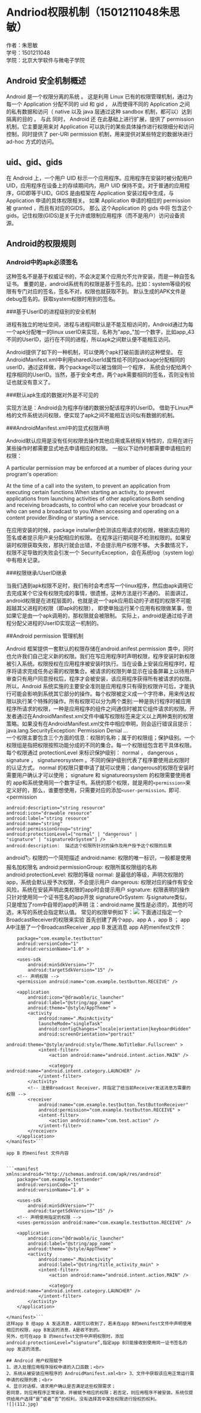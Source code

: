# Andriod权限机制（1501211048朱思敏）

作者：朱思敏<br>
学号：1501211048<br>
学院：北京大学软件与微电子学院



##   Android 安全机制概述



Android 是一个权限分离的系统 。 这是利用 Linux 已有的权限管理机制，通过为每一个 Application 分配不同的 uid 和 gid ， 从而使得不同的 Application 之间的私有数据和访问（ native 以及 java 层通过这种 sandbox 机制，都可以）达到隔离的目的 。 与此 同时， Android 还 在此基础上进行扩展，提供了 permission 机制，它主要是用来对 Application 可以执行的某些具体操作进行权限细分和访问控制，同时提供了 per-URI permission 机制，用来提供对某些特定的数据块进行 ad-hoc 方式的访问。

##  uid、gid、gids


在 Android 上，一个用户 UID 标示一个应用程序。应用程序在安装时被分配用户 UID，应用程序在设备上的存续期间内，用户 UID 保持不变。对于普通的应用程序，GID即等于UID。GIDS 是由框架在 Application 安装过程中生成，与 Application 申请的具体权限相关。 如果 Application 申请的相应的 permission 被 granted ，而且有对应的GIDS， 那么 这个Application 的 gids 中将 包含这个 gids。记住权限(GIDS)是关于允许或限制应用程序（而不是用户）访问设备资源。

## Android的权限规则


###  Android中的apk必须签名


这种签名不是基于权威证书的，不会决定某个应用允不允许安装，而是一种自签名证书。
重要的是，android系统有的权限是基于签名的。比如：system等级的权限有专门对应的签名，签名不对，权限也就获取不到。
默认生成的APK文件是debug签名的。获取system权限时用到的签名。

###基于UserID的进程级别的安全机制


进程有独立的地址空间，进程与进程间默认是不能互相访问的，Android通过为每一个apk分配唯一的linux userID来实现，名称为"app_"加一个数字，比如app_43不同的UserID，运行在不同的进程，所以apk之间默认便不能相互访问。

Android提供了如下的一种机制，可以使两个apk打破前面讲的这种壁垒。
在AndroidManifest.xml中利用sharedUserId属性给不同的package分配相同的userID，通过这样做，两个package可以被当做同一个程序，
系统会分配给两个程序相同的UserID。当然，基于安全考虑，两个apk需要相同的签名，否则没有验证也就没有意义了。

###默认apk生成的数据对外是不可见的


实现方法是：Android会为程序存储的数据分配该程序的UserID。
借助于Linux严格的文件系统访问权限，便实现了apk之间不能相互访问似有数据的机制。

###AndroidManifest.xml中的显式权限声明

Android默认应用是没有任何权限去操作其他应用或系统相关特性的，应用在进行某些操作时都需要显式地去申请相应的权限。
一般以下动作时都需要申请相应的权限：

A particular permission may be enforced at a number of places during your program's operation:

At the time of a call into the system, to prevent an application from executing certain functions.When starting an activity, to prevent applications from launching activities of other applications.Both sending and receiving broadcasts, to control who can receive your broadcast or who can send a broadcast to you.When accessing and operating on a content provider.Binding or starting a service.


在应用安装的时候，package installer会检测该应用请求的权限，根据该应用的签名或者提示用户来分配相应的权限。
在程序运行期间是不检测权限的。如果安装时权限获取失败，那执行就会出错，不会提示用户权限不够。
大多数情况下，权限不足导致的失败会引发一个 SecurityException，会在系统log（system log）中有相关记录。

###权限继承/UserID继承

当我们遇到apk权限不足时，我们有时会考虑写一个linux程序，然后由apk调用它去完成某个它没有权限完成的事情，很遗憾，这种方法是行不通的。
前面讲过，android权限是在进程层面的，也就是说一个apk应用启动的子进程的权限不可能超越其父进程的权限（即apk的权限），
即使单独运行某个应用有权限做某事，但如果它是由一个apk调用的，那权限就会被限制。
实际上，android是通过给子进程分配父进程的UserID实现这一机制的。


##Android permission 管理机制




Android 框架提供一套默认的权限存储在android.anifest.permission 类中，同时也允许我们自己定义新的权限。我们在写应用程序时声明权限，程序安装时新权限被引入系统。权限授权在应用程序被安装时执行。当在设备上安装应用程序时，程序将请求完成任务必需的权限集合。被请求的权限列单显示在设备屏幕上以待用户审查只有用户同意授权后，程序才会被安装，该应用程序获得所有被请求的权限。所以，Android 系统实施的主要安全准则是应用程序只有得到权限许可后，才能执行可能会影响到系统其它部分的操作。每个权限被定义成一个字符串，用来传达权限以执行某个特殊的操作。所有权限可以分为两个类别:一种是执行程序时被应用程序所请求的权限，一种是应用程序的组件之间通信时被其它组件请求的权限。开发者通过在AndroidManifest.xml文件中编写权限标签来定义以上两种类别的权限策略。如果没有在AndroidManifest.xml文件中相应申明，则会运行错误且提示：java.lang.SecurityException: Permission Denial ...<br>
一个权限主要包含三个方面的信息：权限的名称；属于的权限组；保护级别。一个权限组是指把权限按照功能分成的不同的集合。每一个权限组包含若干具体权限。每个权限通过 protectionLevel 来标识保护级别： normal ， dangerous ， signature ， signatureorsystem 。不同的保护级别代表了程序要使用此权限时的认证方式。 normal 的权限只要申请了就可以使用；dangerous的权限在安装时需要用户确认才可以使用； signature 和 signatureorsystem 的权限需要使用者的 app和系统使用同一个数字证书。系统的那个权限，就是用的```<permission>```来定义好的，那么，谁要想使用，只需要对应的添加```<user-permission。```即可.<br> 
<permission   

    android:description="string resource"  
    android:icon="drawable resource"  
    android:label="string resource"  
    android:name="string"  
    android:permissionGroup="string"  
    android:protectionLevel=["normal" | "dangerous" |   
    "signature" | "signatureOrSystem"] />  ```
    android:description:  描述这个权限所针对的操作及用户授予这个权限的后果 
android:label:   权限的一个简短描述 
android:name: 权限的唯一标识，一般都是使用 报名加权限名 
android:permissionGroup: 权限所属权限组的名称 
android:protectionLevel: 权限的等级
normal: 是最低的等级，声明次权限的app，系统会默认授予次权限，不会提示用户 dangerous:  权限对应的操作有安全风险，系统在安装声明此类权限的app时会提示用户 signature:  权限表明的操作只针对使用同一个证书签名的app开放 
signatureOrSystem: 与signature类似，只是增加了rom中自带的app的声明
 注：android:name 属性是必须的，其他的可选，未写的系统会指定默认值。
 常见的权限举例如下：![](01.png)
下面通过指定一个BroadcastReceiver的权限来实验 
首先创建了两个app，app A ，app B ； 
app A中注册了一个BroadcastReceiver ,app B 发送消息 
app A的menifest文件： 
```<manifest xmlns:android="http://schemas.android.com/apk/res/android"
    package="com.example.testbutton"
    android:versionCode="1"
    android:versionName="1.0" >

    <uses-sdk
        android:minSdkVersion="7"
        android:targetSdkVersion="15" />
    <!-- 声明权限 -->
    <permission android:name="com.example.testbutton.RECEIVE" />

    <application
        android:icon="@drawable/ic_launcher"
        android:label="@string/app_name"
        android:theme="@style/AppTheme" >
        <activity
            android:name=".MainActivity"
            launcheMode="singleTask"
            android:configChanges="locale|orientation|keyboardHidden"
            android:screenOrientation="portrait"
            android:theme="@style/android:style/Theme.NoTitleBar.Fullscreen" >
            <intent-filter>
                <action android:name="android.intent.action.MAIN" />

                <category android:name="android.intent.category.LAUNCHER" />
            </intent-filter>
        </activity>
        <!-- 注册Broadcast Receiver，并指定了给当前Receiver发送消息方需要的权限 -->
        <receiver
            android:name="com.example.testbutton.TestButtonReceiver"
            android:permission="com.example.testbutton.RECEIVE" >
            <intent-filter>
                <action android:name="com.test.action" />
            </intent-filter>
        </receiver>
    </application>
</manifest>```

app B 的menifest 文件内容


```<manifest xmlns:android="http://schemas.android.com/apk/res/android"
    package="com.example.testsender"
    android:versionCode="1"
    android:versionName="1.0" >

    <uses-sdk
        android:minSdkVersion="7"
        android:targetSdkVersion="15" />
    <!-- 声明使用指定的权限 -->
    <uses-permission android:name="com.example.testbutton.RECEIVE" />

    <application
        android:icon="@drawable/ic_launcher"
        android:label="@string/app_name"
        android:theme="@style/AppTheme" >
        <activity
            android:name=".MainActivity"
            android:label="@string/title_activity_main" >
            <intent-filter>
                <action android:name="android.intent.action.MAIN" />

                <category android:name="android.intent.category.LAUNCHER" />
            </intent-filter>
        </activity>
    </application>

</manifest>```
这样app B 给app A 发送消息，A就可以收到了，若未在app B的menifest文件中声明使用相应的权限，app B发送的消息，A是收不到的。 
另外，也可在app B 的menifest文件中声明权限时，添加android:protectionLevel=“signature”,指定app B只能接收到使用同一证书签名的app 发送的消息。 

## Android 用户权限赋予
1、进入处理应用程序授权申请的入口函数；<br>
2、系统从被安装应用程序的 AndroidManifest.xml<br> 3、文件中获取该应用正常运行需申请的权限列表；<br>
4、显示对话框，请求用户确认是否满足这些权限需求；
若同意，则应用程序正常安装，并被赋予相应的权限；若否定，则应用程序不被安装。系统仅提供给用户选择“是”或者“否”的权利，没有选择其中某些权限进行授权的权利。
![](112.jpg)